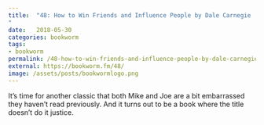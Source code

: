 ```yaml
---
title:  "48: How to Win Friends and Influence People by Dale Carnegie
"
date:   2018-05-30
categories: bookworm
tags:
- bookworm
permalink: /48-how-to-win-friends-and-influence-people-by-dale-carnegie/
external: https://bookworm.fm/48/
image: /assets/posts/bookwormlogo.png
---
```

It’s time for another classic that both Mike and Joe are a bit embarrassed they haven’t read previously. And it turns out to be a book where the title doesn’t do it justice.
<!--more-->